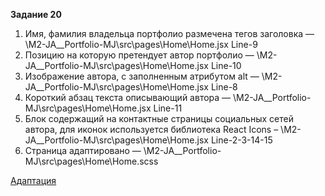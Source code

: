 **Задание 20**

1. Имя, фамилия владельца портфолио размечена тегов заголовка — \M2-JA__Portfolio-MJ\src\pages\Home\Home.jsx Line-9
2. Позицию на которую претендует автор портфолио — \M2-JA__Portfolio-MJ\src\pages\Home\Home.jsx Line-10
3. Изображение автора, с заполненным атрибутом alt  — \M2-JA__Portfolio-MJ\src\pages\Home\Home.jsx Line-8
4. Короткий абзац текста описывающий автора — \M2-JA__Portfolio-MJ\src\pages\Home\Home.jsx Line-11
5. Блок содержащий на контактные страницы социальных сетей автора, для иконок используется библиотека React Icons – \M2-JA__Portfolio-MJ\src\pages\Home\Home.jsx Line-2-3-14-15
6. Страница адаптировано — \M2-JA__Portfolio-MJ\src\pages\Home\Home.scss

<a href="https://drive.google.com/drive/folders/18gv3gzfEZbqWWaU7FIfucagyl0pVReSc?usp=sharing">Адаптация</a>